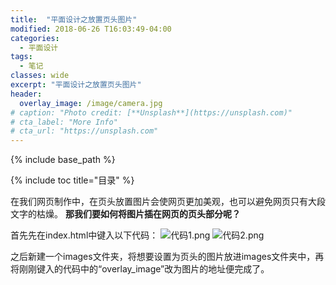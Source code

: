 ```yaml
---
title:  "平面设计之放置页头图片"
modified: 2018-06-26 T16:03:49-04:00
categories: 
  - 平面设计
tags:
  - 笔记
classes: wide
excerpt: "平面设计之放置页头图片"
header:
  overlay_image: /image/camera.jpg
# caption: "Photo credit: [**Unsplash**](https://unsplash.com)"
# cta_label: "More Info"
# cta_url: "https://unsplash.com"
---
```


{% include base_path %}

{% include toc title="目录" %}


在我们网页制作中，在页头放置图片会使网页更加美观，也可以避免网页只有大段文字的枯燥。
**那我们要如何将图片插在网页的页头部分呢？**

首先先在index.html中键入以下代码：
![代码1.png](https://upload-images.jianshu.io/upload_images/9467429-44d3c875e9897725.png?imageMogr2/auto-orient/strip%7CimageView2/2/w/1240)
![代码2.png](https://upload-images.jianshu.io/upload_images/9467429-a8b2e5571a728253.png?imageMogr2/auto-orient/strip%7CimageView2/2/w/1240)

之后新建一个images文件夹，将想要设置为页头的图片放进images文件夹中，再将刚刚键入的代码中的“overlay_image”改为图片的地址便完成了。
